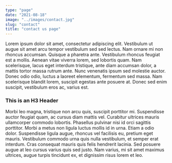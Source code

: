 ```yaml
---
type: "page"
date: "2021-08-18"
image: "../images/contact.jpg"
slug: "contact"
title: "contact us page"
---
```


Lorem ipsum dolor sit amet, consectetur adipiscing elit. Vestibulum ut augue sit amet arcu tempor vestibulum sed sed lectus. Nam ornare mi non rhoncus accumsan. Quisque a pharetra ante. Vestibulum rhoncus feugiat est a mollis. Aenean vitae viverra lorem, sed lobortis quam. Nam scelerisque, lacus eget interdum tristique, ante diam accumsan dolor, a mattis tortor massa rutrum ante. Nunc venenatis ipsum sed molestie auctor. Donec odio odio, luctus a laoreet elementum, fermentum sed massa. Nam scelerisque blandit lorem, suscipit egestas ante posuere at. Donec sed enim suscipit, vestibulum eros ac, varius est.

### This is an H3 Header

Morbi leo magna, tristique non arcu quis, suscipit porttitor mi. Suspendisse auctor feugiat quam, ac cursus diam mattis vel. Curabitur ultrices mauris ullamcorper commodo lobortis. Phasellus pulvinar nisi id orci sagittis porttitor. Morbi a metus non ligula luctus mollis id in urna. Etiam a odio dolor. Suspendisse ligula augue, rhoncus vel facilisis eu, pretium eget mauris. Vestibulum commodo urna quis nulla vestibulum, et semper erat interdum. Cras consequat mauris quis felis hendrerit lacinia. Sed posuere augue at leo cursus varius quis sed justo. Nam varius, mi sit amet maximus ultrices, augue turpis tincidunt ex, et dignissim risus lorem et leo.
